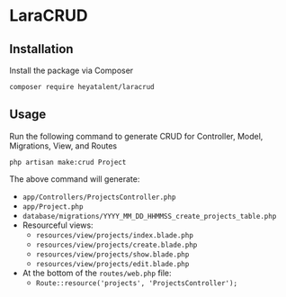 # LaraCRUD

## Installation

Install the package via Composer

`composer require heyatalent/laracrud`

## Usage

Run the following command to generate CRUD for Controller, Model, Migrations, View, and Routes

`php artisan make:crud Project`

The above command will generate:
* `app/Controllers/ProjectsController.php`
* `app/Project.php` 
* `database/migrations/YYYY_MM_DD_HHMMSS_create_projects_table.php`
* Resourceful views:
    * `resources/view/projects/index.blade.php`
    * `resources/view/projects/create.blade.php`
    * `resources/view/projects/show.blade.php`
    * `resources/view/projects/edit.blade.php`
* At the bottom of the `routes/web.php` file:
    * `Route::resource('projects', 'ProjectsController');`